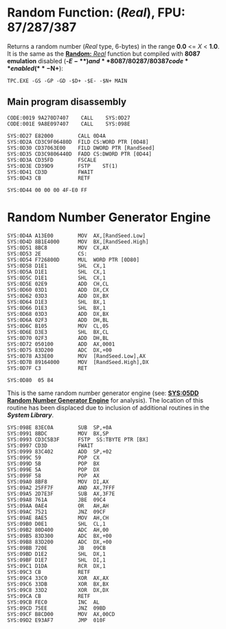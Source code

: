 # Random Function: (*Real*), FPU: 87/287/387 

Returns a random number (*Real* type, 6-bytes) in the range **0.0** <= *X* < **1.0**. It is the same as the [**Random:** *Real*](RANDOM-REAL.md) function but compiled with **8087 emulation** disabled (**-$E-**) and **8087/80287/80387 code** enabled (**-$N+**):

```
TPC.EXE -GS -GP -GD -$D+ -$E- -$N+ MAIN
```

## Main program disassembly

```
CODE:0019 9A270D7407    CALL	SYS:0D27
CODE:001E 9A8E097407    CALL	SYS:098E
```

```
SYS:0D27 E82000        CALL	0D4A
SYS:0D2A CD3C9F06480D  FILD CS:WORD PTR [0D48]
SYS:0D30 CD37063E00    FILD DWORD PTR [RandSeed]
SYS:0D35 CD3C9806440D  FADD CS:DWORD PTR [0D44]
SYS:0D3A CD35FD        FSCALE
SYS:0D3E CD39D9        FSTP    ST(1)
SYS:0D41 CD3D          FWAIT
SYS:0D43 CB            RETF
```

```
SYS:0D44 00 00 00 4F-E0 FF
```

# Random Number Generator Engine

```
SYS:0D4A A13E00        MOV	AX,[RandSeed.Low]
SYS:0D4D 8B1E4000      MOV	BX,[RandSeed.High]
SYS:0D51 8BC8          MOV	CX,AX
SYS:0D53 2E            CS:
SYS:0D54 F726800D      MUL	WORD PTR [0D80]
SYS:0D58 D1E1          SHL	CX,1
SYS:0D5A D1E1          SHL	CX,1
SYS:0D5C D1E1          SHL	CX,1
SYS:0D5E 02E9          ADD	CH,CL
SYS:0D60 03D1          ADD	DX,CX
SYS:0D62 03D3          ADD	DX,BX
SYS:0D64 D1E3          SHL	BX,1
SYS:0D66 D1E3          SHL	BX,1
SYS:0D68 03D3          ADD	DX,BX
SYS:0D6A 02F3          ADD	DH,BL
SYS:0D6C B105          MOV	CL,05
SYS:0D6E D3E3          SHL	BX,CL
SYS:0D70 02F3          ADD	DH,BL
SYS:0D72 050100        ADD	AX,0001
SYS:0D75 83D200        ADC	DX,+00
SYS:0D78 A33E00        MOV	[RandSeed.Low],AX
SYS:0D7B 89164000      MOV	[RandSeed.High],DX
SYS:0D7F C3            RET
```

```
SYS:0D80  05 84
```

This is the same random number generator engine (see: **[SYS:05DD Random Number Generator Engine](RANDOM-ENGINE.md)** for analysis). The location of this routine has been displaced due to inclusion of additional routines in the ***System Library***.

```
SYS:098E 83EC0A        SUB	SP,+0A
SYS:0991 8BDC          MOV	BX,SP
SYS:0993 CD3C5B3F      FSTP  SS:TBYTE PTR [BX]
SYS:0997 CD3D          FWAIT
SYS:0999 83C402        ADD	SP,+02
SYS:099C 59            POP	CX
SYS:099D 5B            POP	BX
SYS:099E 5A            POP	DX
SYS:099F 58            POP	AX
SYS:09A0 8BF8          MOV	DI,AX
SYS:09A2 25FF7F        AND	AX,7FFF
SYS:09A5 2D7E3F        SUB	AX,3F7E
SYS:09A8 761A          JBE	09C4
SYS:09AA 0AE4          OR	AH,AH
SYS:09AC 7521          JNZ	09CF
SYS:09AE 8AE5          MOV	AH,CH
SYS:09B0 D0E1          SHL	CL,1
SYS:09B2 80D400        ADC	AH,00
SYS:09B5 83D300        ADC	BX,+00
SYS:09B8 83D200        ADC	DX,+00
SYS:09BB 720E          JB	09CB
SYS:09BD D1E2          SHL	DX,1
SYS:09BF D1E7          SHL	DI,1
SYS:09C1 D1DA          RCR	DX,1
SYS:09C3 CB            RETF
SYS:09C4 33C0          XOR	AX,AX
SYS:09C6 33DB          XOR	BX,BX
SYS:09C8 33D2          XOR	DX,DX
SYS:09CA CB            RETF
SYS:09CB FEC0          INC	AL
SYS:09CD 75EE          JNZ	09BD
SYS:09CF B8CD00        MOV	AX,00CD
SYS:09D2 E93AF7        JMP	010F
```